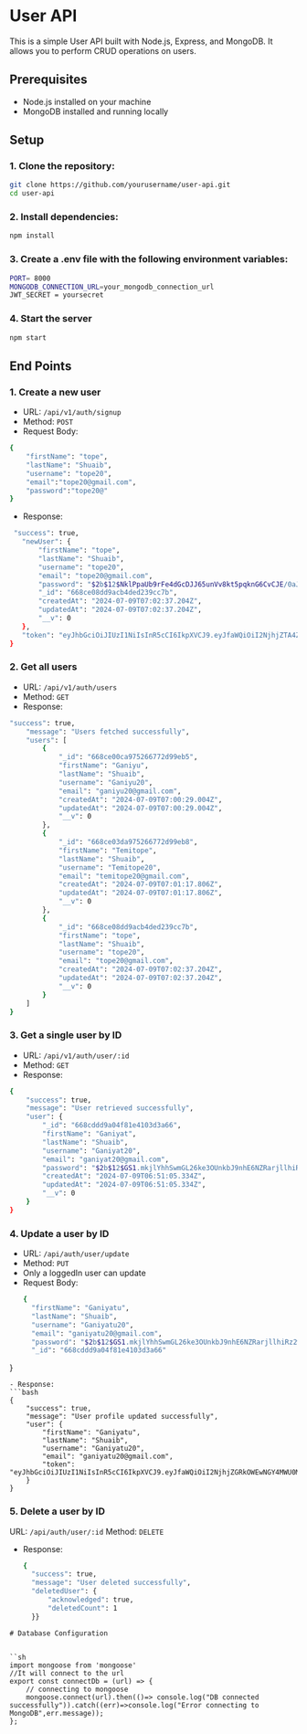 # User API

This is a simple User API built with Node.js, Express, and MongoDB. It allows you to perform CRUD operations on users.

## Prerequisites

- Node.js installed on your machine
- MongoDB installed and running locally

## Setup

### 1. Clone the repository:

   ```sh
   git clone https://github.com/yourusername/user-api.git
   cd user-api
```

### 2. Install dependencies:

```bash
npm install
```
### 3. Create a .env file with the following environment variables:

```bash
PORT= 8000
MONGODB_CONNECTION_URL=your_mongodb_connection_url
JWT_SECRET = yoursecret
```
### 4. Start the server 
```bash
npm start
```
## End Points

### 1. Create a new user
- URL: `/api/v1/auth/signup`
- Method: `POST`
- Request Body:
```bash
{
    "firstName": "tope",
    "lastName": "Shuaib",
    "username": "tope20",
    "email":"tope20@gmail.com",
    "password":"tope20@"
}
```
- Response:
 ```bash
  "success": true,
    "newUser": {
        "firstName": "tope",
        "lastName": "Shuaib",
        "username": "tope20",
        "email": "tope20@gmail.com",
        "password": "$2b$12$NklPpaUb9rFe4dGcDJJ65unVv8kt5pqknG6CvCJE/0aJwyUodt8mq",
        "_id": "668ce08dd9acb4ded239cc7b",
        "createdAt": "2024-07-09T07:02:37.204Z",
        "updatedAt": "2024-07-09T07:02:37.204Z",
        "__v": 0
    },
    "token": "eyJhbGciOiJIUzI1NiIsInR5cCI6IkpXVCJ9.eyJfaWQiOiI2NjhjZTA4ZGQ5YWNiNGRlZDIzOWNjN2IiLCJpYXQiOjE3MjA1MDg1NTcsImV4cCI6MTcyMDU5NDk1N30.dA7WPdo5T7dXKAUnW5tWa37JOCaY64Lln0QtbtUAG9E"
}
```

### 2. Get all users
- URL: `/api/v1/auth/users`
- Method: `GET`
- Response:
```bash
"success": true,
    "message": "Users fetched successfully",
    "users": [
        {
            "_id": "668ce00ca975266772d99eb5",
            "firstName": "Ganiyu",
            "lastName": "Shuaib",
            "username": "Ganiyu20",
            "email": "ganiyu20@gmail.com",
            "createdAt": "2024-07-09T07:00:29.004Z",
            "updatedAt": "2024-07-09T07:00:29.004Z",
            "__v": 0
        },
        {
            "_id": "668ce03da975266772d99eb8",
            "firstName": "Temitope",
            "lastName": "Shuaib",
            "username": "Temitope20",
            "email": "temitope20@gmail.com",
            "createdAt": "2024-07-09T07:01:17.806Z",
            "updatedAt": "2024-07-09T07:01:17.806Z",
            "__v": 0
        },
        {
            "_id": "668ce08dd9acb4ded239cc7b",
            "firstName": "tope",
            "lastName": "Shuaib",
            "username": "tope20",
            "email": "tope20@gmail.com",
            "createdAt": "2024-07-09T07:02:37.204Z",
            "updatedAt": "2024-07-09T07:02:37.204Z",
            "__v": 0
        }
    ]
}
```
### 3. Get a single user by ID
- URL: `/api/v1/auth/user/:id`
- Method: `GET`
- Response:
```bash
{
    "success": true,
    "message": "User retrieved successfully",
    "user": {
        "_id": "668cddd9a04f81e4103d3a66",
        "firstName": "Ganiyat",
        "lastName": "Shuaib",
        "username": "Ganiyat20",
        "email": "ganiyat20@gmail.com",
        "password": "$2b$12$GS1.mkjlYhhSwmGL26ke3OUnkbJ9nhE6NZRarjllhiRz2wv4DcUj.",
        "createdAt": "2024-07-09T06:51:05.334Z",
        "updatedAt": "2024-07-09T06:51:05.334Z",
        "__v": 0
    }
}
```
### 4. Update a user by ID
- URL: `/api/auth/user/update`
- Method: `PUT`
- Only a loggedIn user can update
- Request Body:
  ```bash
  {
    "firstName": "Ganiyatu",
    "lastName": "Shuaib",
    "username": "Ganiyatu20",
    "email": "ganiyatu20@gmail.com",
    "password": "$2b$12$GS1.mkjlYhhSwmGL26ke3OUnkbJ9nhE6NZRarjllhiRz2wv4DcUj.",
    "_id": "668cddd9a04f81e4103d3a66"
}
```
- Response:
```bash
{
    "success": true,
    "message": "User profile updated successfully",
    "user": {
        "firstName": "Ganiyatu",
        "lastName": "Shuaib",
        "username": "Ganiyatu20",
        "email": "ganiyatu20@gmail.com",
        "token": "eyJhbGciOiJIUzI1NiIsInR5cCI6IkpXVCJ9.eyJfaWQiOiI2NjhjZGRkOWEwNGY4MWU0MTAzZDNhNjYiLCJpYXQiOjE3MjA1MTc2MDMsImV4cCI6MTcyMDYwNDAwM30.fkERVzOJL99UN5ZfJ0Z5RXavdTR5g6wsAFCmR33LemM"
    }
}
```
### 5. Delete a user by ID
URL: `/api/auth/user/:id`
Method: `DELETE`
- Response:
  ```bash
  {
    "success": true,
    "message": "User deleted successfully",
    "deletedUser": {
        "acknowledged": true,
        "deletedCount": 1
    }}
```
# Database Configuration


``sh
import mongoose from 'mongoose'
//It will connect to the url 
export const connectDb = (url) => {
    // connecting to mongoose
    mongoose.connect(url).then(()=> console.log("DB connected successfully")).catch((err)=>console.log("Error connecting to MongoDB",err.message));
};
```

